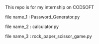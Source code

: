 This repo is for my internship on CODSOFT

file name_1 : Password_Generator.py

file name_2 : calculator.py 

file name_3 : rock_paper_scissor_game.py 
